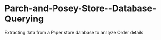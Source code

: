 # Parch-and-Posey-Store--Database-Querying
Extracting data from a Paper store database to analyze Order details
